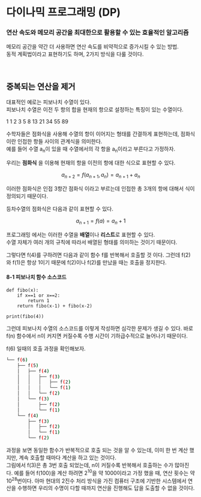 # 다이나믹 프로그래밍 (DP)
### 연산 속도와 메모리 공간을 최대한으로 활용할 수 있는 효율적인 알고리즘

메모리 공간을 약간 더 사용하면 연산 속도를 비약적으로 증가시킬 수 있는 방법.    
동적 계획법이라고 표현하기도 하며, 2가지 방식을 다룰 것이다.


<br>

## 중복되는 연산을 제거

대표적인 예로는 피보나치 수열이 있다.    
피보나치 수열은 이전 두 항의 합을 현재의 항으로 설정하는 특징이 있는 수열이다.

1 1 2 3 5 8 13 21 34 55 89

수학자들은 점화식을 사용해 수열의 항이 이어지는 형태를 간결하게 표현하는데, 점화식이란 인접한 항들 사이의 관계식을 의미한다.    
예를 들어 수열 a<sub>n</sub>이 있을 때 수열에서의 각 항을 a<sub>n</sub>이라고 부른다고 가정하자.   


우리는 **점화식** 을 이용해 현재의 항을 이전의 항에 대한 식으로 표현할 수 있다.    


$$ 
a_{n+2} = f(a_{n+1}, a_n) = a_{n+1} + a_n
$$

이러한 점화식은 인접 3항간 점화식 이라고 부르는데 인접한 총 3개의 항에 대해서 식이 정의되기 때문이다.   

등차수열의 점화식은 다음과 같이 표현할 수 있다.    

$$ 
a_{n+1} = f(a) = a_n + 1
$$


프로그래밍 에서는 이러한 수열을 **배열**이나 **리스트**로 표현할 수 있다.    
수열 자체가 여러 개의 규칙에 따라서 배열된 형태를 의미하는 것이기 때문이다.

그렇다면  f(4)를 구하려면 다음과 같이 함수 f를 반복해서 호출할 것 이다. 그런데 f(2)와 f(1)은 항상 1이기 때문에 f(2)이나 f(2)를 만났을 때는 호출을 정지한다.

#### 8-1 피보나치 함수 소스코드

    def fibo(x):
        if x==1 or x==2:
            return 1
        return fibo(x-1) + fibo(x-2)
    
    print(fibo(4))

그런데 피보나치 수열의 소스코드를 이렇게 작성하면 심각한 문제가 생길 수 있다. 바로f(n) 함수에서 n이 커지면 커질수록 수행 시간이 기하급수적으로 늘어나기 때문이다.

f(6) 일때의 호출 과정을 확인해보자.

```bash
└── f(6)
    ├── f(5)
    │   ├── f(4)
    │   │   ├── f(3)
    │   │   │   ├── f(2)
    │   │   │   └── f(1)
    │   │   └── f(2)
    │   └── f(3)
    │       ├── f(2)
    │       └── f(1)
    └── f(4)
        ├── f(3)
        │   ├── f(2)
        │   └── f(1)
        └── f(2)
``` 

과정을 보면 동일한 함수가 반복적으로 호출 되는 것을 알 수 있는데, 이미 한 번 계산 했지만, 계속 호출할 때마다 계산을 하고 있는 것이다.   
그림에서 f(3)은 총 3번 호출 되었는데, n이 커질수록 반복해서 호출하는 수가 많아진다. 예를 들어 f(100)을 계산 하려면 2<sup>10</sup>을 약 1000이라고 가정 했을 때, 연산 횟수는 약 10<sup>28</sup>번이다. 아마 현대의 2진수 처리 방식을 가진 컴퓨터 구조에 기반한 시스템에서 연산을 수행하면 우리의 수명이 다할 때까지 연산을 진행해도 답을 도출할 수 없을 것이다.


